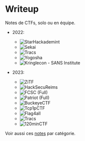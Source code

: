 # Writeup

Notes de CTFs, solo ou en équipe.

- 2022:
	- ![StarHackademint](./2022/Star2022)
	- ![Sekai](./2022/SekaiCTF)
	- ![Tracs](./2022/TRACS)	
	- ![Yogosha](./2022/Yogosha)
	- ![Kringlecon - SANS Institute](./2022/Kringlecon)

- 2023:
	- ![ZiTF](./2023/ZiTF)
	- ![HackSecuReims](./2023/HackSecuReims)
	- ![FCSC (Full)](./2023/FCSC)
	- ![Patriot (Full)](./2023/Patriot)
	- ![BuckeyeCTF](./2023/Buckeyectf)
	- ![Tcp1pCTF](./2023/Tcp1p)
	- ![Flag4all](./2023/Flag4all)	
	- ![Tracs](./2023/TRACS)
	- ![120minCTF](./2023/120CTF)

Voir aussi ces [notes](https://github.com/0x14mth3n1ght/Hacking) par catégorie.
